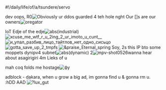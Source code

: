 #!/daily/life/of/a/tsundere/servo

dev oops, R0![Obviously ur ddos guarded 4 teh hole nght](https://user-images.githubusercontent.com/44746806/113920456-79b6d280-97ed-11eb-8364-f4393fb9087f.jpg)
Our []s are our owners![oregator](https://user-images.githubusercontent.com/44746806/113915189-20e43b80-97e7-11eb-8902-f549294e260a.jpg)

IoT Edje of the edje![abs(industrial)](https://user-images.githubusercontent.com/44746806/113922751-5a6d7480-97f0-11eb-83e0-6d704c9c8765.jpg)
![xcuse_me_wtf_r_u_2ing_2_ur_imoto_u_cunt__](https://user-images.githubusercontent.com/44746806/113923060-c4861980-97f0-11eb-8fa2-544a2f12c201.jpg)
![и_упал_разбив_лицо_тайтлов_нет_одно_сисьцо](https://user-images.githubusercontent.com/44746806/113923354-2181cf80-97f1-11eb-8854-a0ff8baad1f8.jpg)
![gotta_save_up_2_tmpfs](https://user-images.githubusercontent.com/44746806/113923815-ab319d00-97f1-11eb-8170-5b567d04f6b1.jpg)
![&praise_Eternal_spring](https://user-images.githubusercontent.com/44746806/113924301-4f1b4880-97f2-11eb-98a6-0ac95ac6c9b3.jpg)
Soy, 2s this IP bto some moppets dynipv4 subnet![abs(dynamic)](https://user-images.githubusercontent.com/44746806/113924909-0fa12c00-97f3-11eb-932e-44e5a498b679.jpg)
2![mpv-shot0526](https://user-images.githubusercontent.com/44746806/113925159-5c850280-97f3-11eb-87f5-d12501be3284.jpg)wanna hear about asagirigiri 4m Lieks of u

mah coq folds me hostage![фу](https://user-images.githubusercontent.com/44746806/113925435-b08fe700-97f3-11eb-8dcb-f8f7b11e9191.jpg)

adblock - dakara, when u grow a big ad, im gonna find u & gonna rm u. :hDD AAD
![?lux_gut](https://user-images.githubusercontent.com/44746806/113919498-58091b80-97ec-11eb-96cf-dc5fe99a201c.png)


